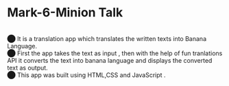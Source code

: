 # Mark-6-Minion Talk
<br>⬤ It is a translation app which translates the written texts into Banana Language.
<br>⬤ First the app takes the text as input , then with the help of fun tranlations API it converts the text into banana language and displays the converted text as output.
<br>⬤ This app was built using HTML,CSS and JavaScript .
